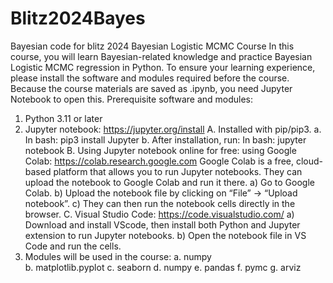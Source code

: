 # Blitz2024Bayes
Bayesian code for blitz 2024
Bayesian Logistic MCMC Course
In this course, you will learn Bayesian-related knowledge and practice Bayesian Logistic MCMC regression in Python. 
To ensure your learning experience, please install the software and modules required before the course. Because the course materials are saved as .ipynb, you need Jupyter Notebook to open this. 
Prerequisite software and modules:
1.	Python 3.11 or later
2.	Jupyter notebook: https://jupyter.org/install
A.	Installed with pip/pip3.
a.	In bash: pip3 install Jupyter
b.	After installation, run: 
In bash: jupyter notebook
B.	Using Jupyter notebook online for free: using Google Colab: https://colab.research.google.com
Google Colab is a free, cloud-based platform that allows you to run Jupyter notebooks. They can upload the notebook to Google Colab and run it there.
a)	Go to Google Colab.
b)	Upload the notebook file by clicking on “File” -> “Upload notebook”.
c)	They can then run the notebook cells directly in the browser.
C.	Visual Studio Code: https://code.visualstudio.com/
a)	Download and install VScode, then install both Python and Jupyter extension to run Jupyter notebooks.
b)	Open the notebook file in VS Code and run the cells.
3.	Modules will be used in the course:
a.	numpy  
b.	matplotlib.pyplot 
c.	seaborn 
d.	numpy 
e.	pandas 
f.	pymc 
g.	arviz 


